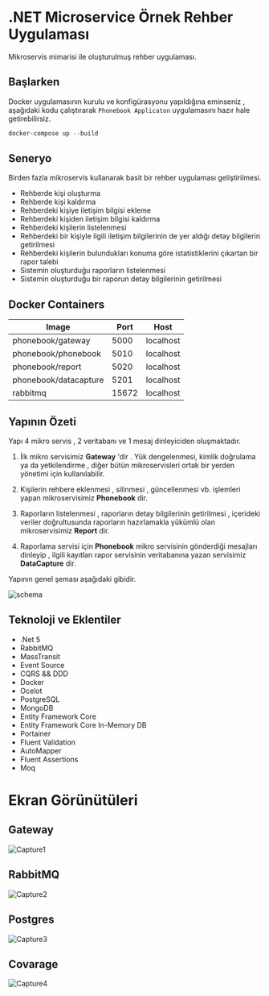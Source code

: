 # .NET Microservice Örnek Rehber Uygulaması

Mikroservis mimarisi ile oluşturulmuş rehber uygulaması.

## Başlarken

Docker uygulamasının kurulu ve konfigürasyonu yapıldığına eminseniz , aşağıdaki kodu çalıştırarak `Phonebook Applicaton` uygulamasını hazır hale getirebilirsiz. 

```powershell
docker-compose up --build
```

## Seneryo

Birden fazla mikroservis kullanarak basit bir rehber uygulaması geliştirilmesi.

- Rehberde kişi oluşturma
- Rehberde kişi kaldırma
- Rehberdeki kişiye iletişim bilgisi ekleme
- Rehberdeki kişiden iletişim bilgisi kaldırma
- Rehberdeki kişilerin listelenmesi
- Rehberdeki bir kişiyle ilgili iletişim bilgilerinin de yer aldığı detay bilgilerin getirilmesi
- Rehberdeki kişilerin bulundukları konuma göre istatistiklerini çıkartan bir rapor talebi
- Sistemin oluşturduğu raporların listelenmesi
- Sistemin oluşturduğu bir raporun detay bilgilerinin getirilmesi



## Docker Containers

| Image   | Port  | Host   | 
|---|---|---|
|  phonebook/gateway |  5000 | localhost  |
|  phonebook/phonebook | 5010  | localhost  |
|  phonebook/report | 5020  | localhost  |
|  phonebook/datacapture | 5201  | localhost  |
|  rabbitmq | 15672  | localhost  |


## Yapının Özeti 


Yapı 4 mikro servis , 2 veritabanı ve 1 mesaj dinleyiciden oluşmaktadır. 

1. İlk mikro servisimiz **Gateway** 'dir . Yük dengelenmesi, kimlik doğrulama ya da yetkilendirme , diğer bütün mikroservisleri ortak bir yerden yönetimi için kullanılabilir. 

2.  Kişilerin rehbere eklenmesi , silinmesi , güncellenmesi vb. işlemleri yapan mikroservisimiz **Phonebook** dir.

3.  Raporların listelenmesi , raporların detay bilgilerinin getirilmesi , içerideki veriler doğrultusunda raporların hazırlamakla yükümlü olan   mikroservisimiz **Report** dir.

4.  Raporlama servisi için **Phonebook** mikro servisinin gönderdiği mesajları dinleyip , ilgili kayıtları rapor servisinin veritabanına yazan servisimiz **DataCapture** dir.
    

Yapının genel şeması aşağıdaki gibidir.

![schema](https://user-images.githubusercontent.com/88135079/147427722-061c320f-8e99-4d27-aba5-66ef6c5a6dcd.PNG)

## Teknoloji ve Eklentiler 

- .Net 5
- RabbitMQ
- MassTransit
- Event Source
- CQRS && DDD
- Docker
- Ocelot
- PostgreSQL
- MongoDB
- Entity Framework Core
- Entity Framework Core In-Memory DB
- Portainer
- Fluent Validation
- AutoMapper
- Fluent Assertions
- Moq

# Ekran Görünütüleri 

## Gateway
![Capture1](https://user-images.githubusercontent.com/88135079/147427777-859df46e-8464-403d-9c97-e727bea52340.PNG)


## RabbitMQ
![Capture2](https://user-images.githubusercontent.com/88135079/147427783-a8360838-2f54-451b-bd3b-27872ad8ebf7.PNG)


## Postgres
![Capture3](https://user-images.githubusercontent.com/88135079/147427791-0d52619c-4896-4928-90a5-14909d8424af.PNG)


## Covarage
![Capture4](https://user-images.githubusercontent.com/88135079/147427792-f4f83d80-5919-4b8b-9c68-4f79b5f1a2a3.PNG)




